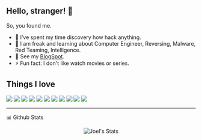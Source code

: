 ## Hello, stranger! 👋

So, you found me.

- 🔭 I’ve spent my time discovery how hack anything.
- 💚 I am freak and learning about Computer Engineer, Reversing, Malware, Red Teaming, Intelligence.
- 🌱 See my [BlogSpot](https://sime0x01.github.io).
- ⚡ Fun fact: I don't like watch movies or series.

## Things I love

![](https://img.shields.io/badge/-GDB-9cf)
![](https://img.shields.io/badge/-x64dbg-lightgrey)
![](https://img.shields.io/badge/-YARA-green)
![](https://img.shields.io/badge/-Detect_It_Easy-yellow)
![](https://img.shields.io/badge/-HIEW-blueviolet)
![](https://img.shields.io/badge/-Low_Level_Programming-green)
![](https://img.shields.io/badge/-OS_Internals-red)
![](https://img.shields.io/badge/-C-gray)
![](https://img.shields.io/badge/-IDA_Pro-blue)
![](https://img.shields.io/badge/-Debian%20GNU/Linux-ff69b4)
![](https://img.shields.io/badge/-GEF-green)

********

  <summary>📊 Github Stats</summary>

  <p align="center"> <img src="https://github-readme-stats.vercel.app/api?username=merces&show_icons=true&theme=gotham" alt="Joel's Stats" />
